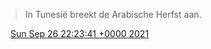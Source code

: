 > In Tunesië breekt de Arabische Herfst aan\.

<img src="../../media/tweet.ico" width="12" /> [Sun Sep 26 22:23:41 +0000 2021](https://twitter.com/DromerDenker/status/1442253568166219777)